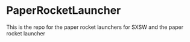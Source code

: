 # PaperRocketLauncher
This is the repo for the paper rocket launchers for SXSW and the paper rocket launcher
